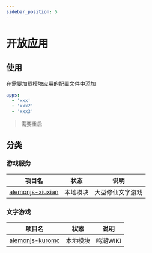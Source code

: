 ```yaml
---
sidebar_position: 5
---
```


# 开放应用

## 使用

在需要加载模块应用的配置文件中添加

```yaml title="alemon.config.yaml"
apps:
  - 'xxx'
  - 'xxx2'
  - 'xxx3'
```

> 需要重启

## 分类

### 游戏服务

| 项目名             | 状态     | 说明             |
| ------------------ | -------- | ---------------- |
| [alemonjs-xiuxian] | 本地模块 | 大型修仙文字游戏 |

[alemonjs-xiuxian]: https://github.com/xiuxianjs/xiuxian-bot

### 文字游戏

| 项目名            | 状态     | 说明     |
| ----------------- | -------- | -------- |
| [alemonjs-kuromc] | 本地模块 | 鸣潮WIKI |

[alemonjs-kuromc]: https://github.com/lemonade-lab/kuromc

